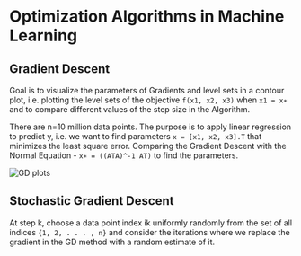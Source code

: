 # Optimization Algorithms in Machine Learning
 
## Gradient Descent 
Goal is to visualize the parameters of Gradients and level sets in a contour plot, i.e. plotting the level sets of the objective `f(x1, x2, x3)`  when `x1 = x∗` and to compare different values of the step size in the Algorithm.

There are n=10 million data points. The purpose is to apply linear regression to predict y, i.e. we want to find parameters `x = [x1, x2, x3].T` that minimizes the least square error. Comparing the Gradient Descent with the Normal Equation -  `x∗ = ((ATA)^-1 AT)` to find the parameters.

![GD plots](https://github.com/m2rik/m2rik.github.io/images/GradientVis.png)




## Stochastic Gradient Descent
At step k, choose a data point index ik uniformly randomly from the set of all indices `{1, 2, . . . , n}` and consider the iterations
where we replace the gradient in the GD method with a random estimate of it.
